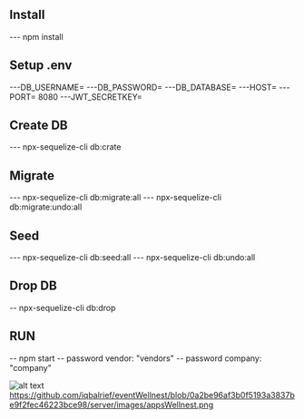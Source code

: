 ## Install
--- npm install

## Setup .env 
---DB_USERNAME=
---DB_PASSWORD=
---DB_DATABASE=
---HOST=
---PORT= 8080
---JWT_SECRETKEY= 

## Create DB
--- npx-sequelize-cli db:crate

## Migrate
--- npx-sequelize-cli db:migrate:all
--- npx-sequelize-cli db:migrate:undo:all

## Seed
--- npx-sequelize-cli db:seed:all
--- npx-sequelize-cli db:undo:all

## Drop DB
-- npx-sequelize-cli db:drop


## RUN
-- npm start
-- password vendor: "vendors"
-- password company: "company"

![alt text](?raw=true)https://github.com/iqbalrief/eventWellnest/blob/0a2be96af3b0f5193a3837be9f2fec46223bce98/server/images/appsWellnest.png
